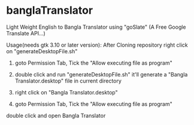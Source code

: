 banglaTranslator
================

Light Weight English to Bangla Translator using  "goSlate" (A Free Google Translate API...)

Usage(needs gtk 3.10 or later version):
After Cloning repository right click on "generateDesktopFile.sh"

1) goto Permission Tab, Tick the "Allow executing file as program"

2) double click and run "generateDesktopFile.sh" it'll generate a "Bangla Translator.desktop" file in current directory

3)	right click on "Bangla Translator.desktop"

4) goto Permission Tab, Tick the "Allow executing file as program"

double click and open Bangla Translator
